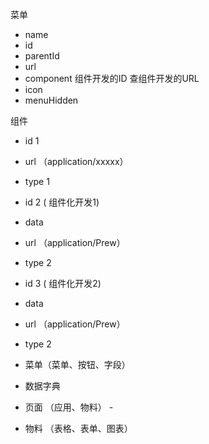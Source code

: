 菜单
 - name
  - id
  - parentId
  - url
  - component   组件开发的ID  查组件开发的URL
  - icon
  - menuHidden
  
 
组件
 - id 1
 - url （application/xxxxx）
 - type 1
 
 - id 2 ( 组件化开发1)
 - data
 - url （application/Prew）
 - type 2
 
 - id 3 ( 组件化开发2)
 - data
 - url （application/Prew）
 - type 2
 
 - 菜单（菜单、按钮、字段） 
 - 数据字典
 - 页面 （应用、物料） -
 - 物料 （表格、表单、图表）
 